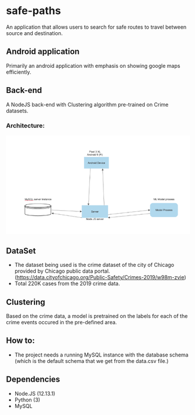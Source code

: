# safe-paths
An application that allows users to search for safe routes to travel between source and destination. 

## Android application 

Primarily an android application with emphasis on showing google maps efficiently. 

## Back-end
A NodeJS back-end with Clustering algorithm pre-trained on Crime datasets.
  ### Architecture:
  ![arch image](https://github.com/udaypb/safe-paths/blob/master/Architecture.png)


## DataSet
- The dataset being used is the crime dataset of the city of Chicago provided by Chicago public data portal. (https://data.cityofchicago.org/Public-Safety/Crimes-2019/w98m-zvie)
- Total  220K cases from the 2019 crime data.


## Clustering 
Based on the crime data, a model is pretrained on the labels for each of the crime events occured in the pre-defined area.

## How to:
- The project needs a running MySQL instance with the database schema (which is the default schema that we get from the data.csv file.)


## Dependencies
- Node.JS (12.13.1)
- Python (3)
- MySQL 
